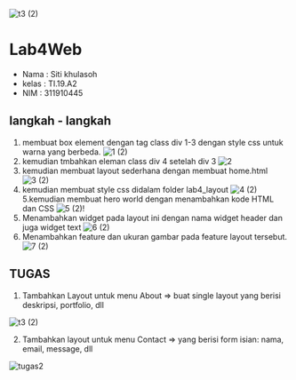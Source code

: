 ![t3 (2)](https://user-images.githubusercontent.com/56240533/115498332-934d2500-a297-11eb-823f-c596d5959e30.png)
# Lab4Web

- Nama  :  Siti khulasoh
- kelas :  TI.19.A2
- NIM   :  311910445

## langkah - langkah  
1. membuat box element dengan tag class div 1-3  dengan style css untuk warna yang berbeda.
![1 (2)](https://user-images.githubusercontent.com/56240533/115361496-d69d8a00-a1ea-11eb-89b6-ce0e28fb6829.png)
2. kemudian tmbahkan eleman class div 4 setelah div 3
![2](https://user-images.githubusercontent.com/56240533/115361509-d8ffe400-a1ea-11eb-9015-37139c319100.png)
3. kemudian  membuat layout sederhana dengan membuat home.html 
![3 (2)](https://user-images.githubusercontent.com/56240533/115361562-e5843c80-a1ea-11eb-96a1-04f103ddbf2b.png)
4. kemudian membuat style css didalam folder lab4_layout
![4 (2)](https://user-images.githubusercontent.com/56240533/115361567-e74e0000-a1ea-11eb-9771-966c5e6befe7.png)
5.kemudian membuat hero world dengan menambahkan  kode HTML dan CSS
![5 (2)](https://user-images.githubusercontent.com/56240533/115361569-e74e0000-a1ea-11eb-81d8-d06bda50ec94.png)!
6. Menambahkan widget pada layout ini dengan nama  widget header dan juga widget text 
![6 (2)](https://user-images.githubusercontent.com/56240533/115361592-ecab4a80-a1ea-11eb-856b-8a92c370c25c.png)
7. Menambahkan feature dan ukuran gambar pada feature layout tersebut.
![7 (2)](https://user-images.githubusercontent.com/56240533/115361604-ef0da480-a1ea-11eb-812b-67ec3d7b5a6e.png)

## TUGAS 

1. Tambahkan Layout untuk menu About => buat single layout yang berisi deskripsi, portfolio, dll

![t3 (2)](https://user-images.githubusercontent.com/56240533/115498332-934d2500-a297-11eb-823f-c596d5959e30.png)

2. Tambahkan layout untuk menu Contact => yang berisi form isian: nama, email, message, dll

![tugas2](https://user-images.githubusercontent.com/56240533/115408740-52172f80-a21b-11eb-9d1b-2df9c5fdd1f0.png)



